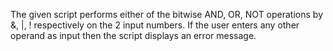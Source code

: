 The given script performs either of the bitwise AND, OR, NOT operations by &, |, ! respectively on the 2 input numbers. If the user enters any other operand as input then the script displays an error message.


